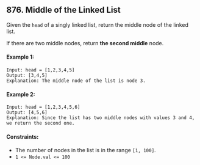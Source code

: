 ## 876. Middle of the Linked List
Given the `head` of a singly linked list, return the middle node of the linked list.

If there are two middle nodes, return __the second middle__ node.

#### Example 1:
```
Input: head = [1,2,3,4,5]
Output: [3,4,5]
Explanation: The middle node of the list is node 3.
```
#### Example 2:
```
Input: head = [1,2,3,4,5,6]
Output: [4,5,6]
Explanation: Since the list has two middle nodes with values 3 and 4, we return the second one.
```
#### Constraints:
- The number of nodes in the list is in the range `[1, 100]`.
- `1 <= Node.val <= 100`
